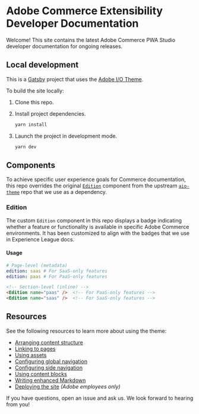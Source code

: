 # Adobe Commerce Extensibility Developer Documentation

Welcome! This site contains the latest Adobe Commerce PWA Studio developer documentation for ongoing releases.

## Local development

This is a [Gatsby](https://www.gatsbyjs.com/) project that uses the [Adobe I/O Theme](https://github.com/adobe/aio-theme).

To build the site locally:

1. Clone this repo.
1. Install project dependencies.

   ```bash
   yarn install
   ```

1. Launch the project in development mode.

   ```bash
   yarn dev
   ```

## Components

To achieve specific user experience goals for Commerce documentation, this repo overrides the original [`Edition`](https://github.com/adobe/aio-theme/blob/main/packages/gatsby-theme-aio/src/components/Edition/index.js) component from the upstream [`aio-theme`](https://github.com/adobe/aio-theme/) repo that we use as a dependency.

### Edition

The custom `Edition` component in this repo displays a badge indicating whether a feature or functionality is available in specific Adobe Commerce environments. It has been customized to align with the badges that we use in Experience League docs.

#### Usage

```yaml
# Page-level (metadata)
edition: saas # For SaaS-only features
edition: paas # For PaaS-only features
```

```md
<!-- Section-level (inline) -->
<Edition name="paas" />  <!-- For PaaS-only features -->
<Edition name="saas" />  <!-- For SaaS-only features -->
```

## Resources

See the following resources to learn more about using the theme:

- [Arranging content structure](https://github.com/adobe/aio-theme#content-structure)
- [Linking to pages](https://github.com/adobe/aio-theme#links)
- [Using assets](https://github.com/adobe/aio-theme#assets)
- [Configuring global navigation](https://github.com/adobe/aio-theme#global-navigation)
- [Configuring side navigation](https://github.com/adobe/aio-theme#side-navigation)
- [Using content blocks](https://github.com/adobe/aio-theme#jsx-blocks)
- [Writing enhanced Markdown](https://github.com/adobe/aio-theme#writing-enhanced-markdown)
- [Deploying the site](https://github.com/adobe/aio-theme#deploy-to-azure-storage-static-websites) _(Adobe employees only)_

If you have questions, open an issue and ask us. We look forward to hearing from you!
